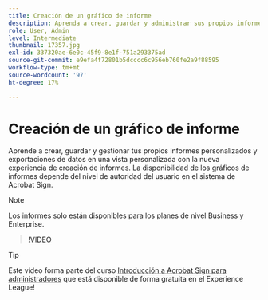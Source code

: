 ```yaml
---
title: Creación de un gráfico de informe
description: Aprenda a crear, guardar y administrar sus propios informes personalizados y exportaciones de datos
role: User, Admin
level: Intermediate
thumbnail: 17357.jpg
exl-id: 337320ae-6e0c-45f9-8e1f-751a293375ad
source-git-commit: e9efa4f72801b5dcccc6c956eb760fe2a9f88595
workflow-type: tm+mt
source-wordcount: '97'
ht-degree: 17%

---
```


# Creación de un gráfico de informe

Aprende a crear, guardar y gestionar tus propios informes personalizados y exportaciones de datos en una vista personalizada con la nueva experiencia de creación de informes. La disponibilidad de los gráficos de informes depende del nivel de autoridad del usuario en el sistema de Acrobat Sign.

>[!NOTE]
>
>Los informes solo están disponibles para los planes de nivel Business y Enterprise.

>[!VIDEO](https://video.tv.adobe.com/v/33812?hidetitle=true)

>[!TIP]
>
>Este vídeo forma parte del curso [Introducción a Acrobat Sign para administradores](https://experienceleague.adobe.com/?recommended=Sign-A-1-2020.2) que está disponible de forma gratuita en el Experience League!
